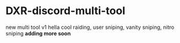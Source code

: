 # DXR-discord-multi-tool
new multi tool v1 hella cool raiding, user sniping, vanity sniping, nitro sniping **adding more soon**
